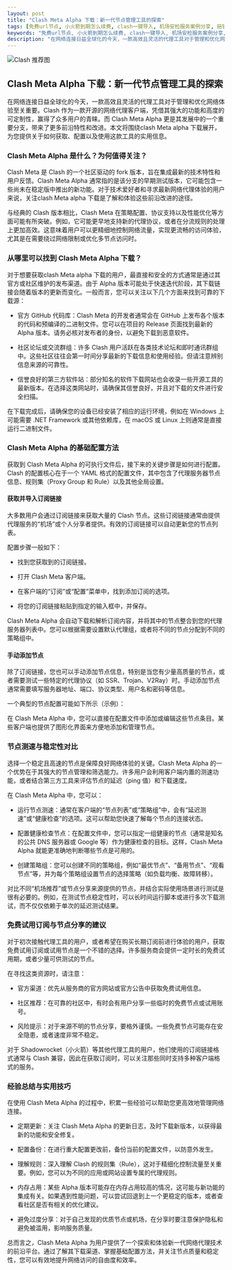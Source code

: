 ```yaml
---
layout: post
title: "Clash Meta Alpha 下载：新一代节点管理工具的探索"
tags: [免费url节点, 小火箭到期怎么续费, clash一键导入, 机场安检服务案例分享, 赔钱机场订阅链接]
keywords: "免费url节点, 小火箭到期怎么续费, clash一键导入, 机场安检服务案例分享, 赔钱机场订阅链接"
description: "在网络连接日益全球化的今天，一款高效且灵活的代理工具对于管理和优化网络体验至关重要。Clash 作为一款开源的网络代理客户端，凭借其强大的功能和高度的可定制性，赢得了众多用户的青睐。而 Clash Meta Alpha 更是其发展中的一个重要分支，带来了更多前沿特性和改进。本文将围绕clash Meta alpha 下载展开，为您提供关于如何获取、配置以及使用这款工具的实用信息。"
---
```


![Clash 推荐图](https://clashjd.github.io/assets/img/机场节点推荐.png)

## Clash Meta Alpha 下载：新一代节点管理工具的探索

在网络连接日益全球化的今天，一款高效且灵活的代理工具对于管理和优化网络体验至关重要。Clash 作为一款开源的网络代理客户端，凭借其强大的功能和高度的可定制性，赢得了众多用户的青睐。而 Clash Meta Alpha 更是其发展中的一个重要分支，带来了更多前沿特性和改进。本文将围绕clash Meta alpha 下载展开，为您提供关于如何获取、配置以及使用这款工具的实用信息。

### Clash Meta Alpha 是什么？为何值得关注？

Clash Meta 是 Clash 的一个社区驱动的 fork 版本，旨在集成最新的技术特性和用户反馈。Clash Meta Alpha 通常指的是该分支的早期测试版本，它可能包含一些尚未在稳定版中推出的新功能。对于技术爱好者和寻求最新网络代理体验的用户来说，关注clash Meta alpha 下载是了解和体验这些前沿改进的途径。

与经典的 Clash 版本相比，Clash Meta 在策略配置、协议支持以及性能优化等方面可能有所突破。例如，它可能更早地支持新的代理协议，或者在分流规则的处理上更加高效。这意味着用户可以更精细地控制网络流量，实现更流畅的访问体验，尤其是在需要绕过网络限制或优化多节点访问时。

### 从哪里可以找到 Clash Meta Alpha 下载？

对于想要获取clash Meta alpha 下载的用户，最直接和安全的方式通常是通过其官方或社区维护的发布渠道。由于 Alpha 版本可能处于快速迭代阶段，其下载链接会随着版本的更新而变化。一般而言，您可以关注以下几个方面来找到可靠的下载源：

- 官方 GitHub 代码库：Clash Meta 的开发者通常会在 GitHub 上发布各个版本的代码和预编译的二进制文件。您可以在项目的 Release 页面找到最新的 Alpha 版本。请务必核对发布者的身份，以避免下载到恶意软件。

- 社区论坛或交流群组：许多 Clash 用户活跃在各类技术论坛和即时通讯群组中。这些社区往往会第一时间分享最新的下载信息和使用经验。但请注意辨别信息来源的可靠性。

- 信誉良好的第三方软件站：部分知名的软件下载网站也会收录一些开源工具的最新版本。在选择这类网站时，请确保其信誉良好，并且对下载的文件进行安全扫描。

在下载完成后，请确保您的设备已经安装了相应的运行环境，例如在 Windows 上可能需要 .NET Framework 或其他依赖库，在 macOS 或 Linux 上则通常是直接运行二进制文件。

### Clash Meta Alpha 的基础配置方法

获取到 Clash Meta Alpha 的可执行文件后，接下来的关键步骤是如何进行配置。Clash 的配置核心在于一个 YAML 格式的配置文件，其中包含了代理服务器节点信息、规则集（Proxy Group 和 Rule）以及其他全局设置。

#### 获取并导入订阅链接

大多数用户会通过订阅链接来获取大量的 Clash 节点。这些订阅链接通常由提供代理服务的“机场”或个人分享者提供。有效的订阅链接可以自动更新您的节点列表。

配置步骤一般如下：

- 找到您获取到的订阅链接。

- 打开 Clash Meta 客户端。

- 在客户端的“订阅”或“配置”菜单中，找到添加订阅的选项。

- 将您的订阅链接粘贴到指定的输入框中，并保存。

Clash Meta Alpha 会自动下载和解析订阅内容，并将其中的节点整合到您的代理服务器列表中。您可以根据需要设置默认代理组，或者将不同的节点分配到不同的策略组中。

#### 手动添加节点

除了订阅链接，您也可以手动添加节点信息，特别是当您有少量高质量的节点，或者需要测试一些特定的代理协议（如 SSR、Trojan、V2Ray）时。手动添加节点通常需要填写服务器地址、端口、协议类型、用户名和密码等信息。

一个典型的节点配置可能如下所示（示例）：

在 Clash Meta Alpha 中，您可以直接在配置文件中添加或编辑这些节点条目。某些客户端也提供了图形化界面来方便地添加和管理节点。

### 节点测速与稳定性对比

选择一个稳定且高速的节点是保障良好网络体验的关键。Clash Meta Alpha 的一个优势在于其强大的节点管理和筛选能力。许多用户会利用客户端内置的测速功能，或者结合第三方工具来评估节点的延迟（ping 值）和下载速度。

在 Clash Meta Alpha 中，您可以：

- 运行节点测速：通常在客户端的“节点列表”或“策略组”中，会有“延迟测速”或“健康检查”的选项。这可以帮助您快速了解每个节点的连接状态。

- 配置健康检查节点：在配置文件中，您可以指定一组健康的节点（通常是知名的公共 DNS 服务器或 Google 等）作为健康检查的目标。这样，Clash Meta Alpha 就能更准确地判断哪些节点是可用的。

- 创建策略组：您可以创建不同的策略组，例如“最优节点”、“备用节点”、“观看节点”等，并为每个策略组设置节点的选择策略（如负载均衡、故障转移）。

对比不同“机场推荐”或节点分享来源提供的节点，并结合实际使用场景进行测试是很有必要的。例如，在测试节点稳定性时，可以长时间运行脚本或进行多次下载测试，而不仅仅依赖于单次的延迟测试结果。

### 免费试用订阅与节点分享的建议

对于初次接触代理工具的用户，或者希望在购买长期订阅前进行体验的用户，获取免费试用订阅或试用节点是一个不错的选择。许多服务商会提供一定时长的免费试用期，或者少量可供测试的节点。

在寻找这类资源时，请注意：

- 官方渠道：优先从服务商的官方网站或官方公告中获取免费试用信息。

- 社区推荐：在可靠的社区中，有时会有用户分享一些临时的免费节点或试用账号。

- 风险提示：对于来源不明的节点分享，要格外谨慎。一些免费节点可能存在安全隐患，或者速度非常不稳定。

对于 Shadowrocket（小火箭）等其他代理工具的用户，他们使用的订阅链接格式通常与 Clash 兼容，因此在获取订阅时，可以关注那些同时支持多种客户端格式的服务。

### 经验总结与实用技巧

在使用 Clash Meta Alpha 的过程中，积累一些经验可以帮助您更高效地管理网络连接。

- 定期更新：关注 Clash Meta Alpha 的更新日志，及时下载新版本，以获得最新的功能和安全修复。

- 配置备份：在进行重大配置更改前，备份当前的配置文件，以防意外发生。

- 理解规则：深入理解 Clash 的规则集（Rule），这对于精细化控制流量至关重要。例如，您可以为不同的应用或网站设置专属的代理规则。

- 内存占用：某些 Alpha 版本可能存在内存占用较高的情况，这可能与新功能的集成有关。如果遇到性能问题，可以尝试回退到上一个更稳定的版本，或者查看社区是否有相关的优化建议。

- 避免过度分享：对于自己发现的优质节点或机场，在分享时要注意保护隐私和避免被滥用，影响服务质量。

总而言之，Clash Meta Alpha 为用户提供了一个探索和体验新一代网络代理技术的前沿平台。通过了解其下载渠道、掌握基础配置方法，并关注节点质量和稳定性，您可以有效地提升网络访问的自由度和效率。